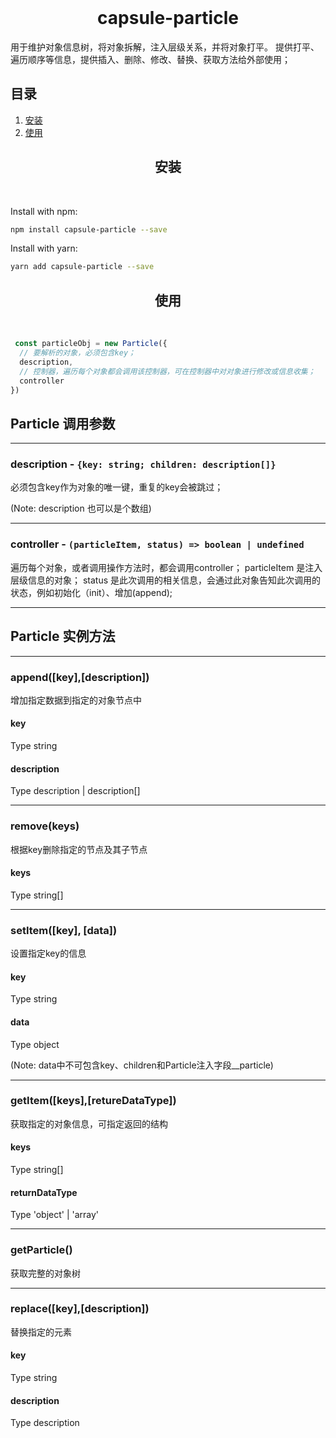 <div align="center">
  <br>
  <h1>capsule-particle</h1>
  <p align="left">
    用于维护对象信息树，将对象拆解，注入层级关系，并将对象打平。
    提供打平、遍历顺序等信息，提供插入、删除、修改、替换、获取方法给外部使用；
  </p>
  <p align="left">
  </p>
</div>

## 目录
1. [安装](#install)
2. [使用](#usage)

<h2 align="center" id="install">安装</h2>
<br/>

Install with npm:

```bash
npm install capsule-particle --save
```

Install with yarn:

```bash
yarn add capsule-particle --save
```

<h2 align="center" id="usage">使用</h2>
<br/>


```javascript
 const particleObj = new Particle({
  // 要解析的对象，必须包含key；
  description,
  // 控制器，遍历每个对象都会调用该控制器，可在控制器中对对象进行修改或信息收集；
  controller
})
```

## Particle 调用参数

---

### description - `{key: string; children: description[]}`

必须包含key作为对象的唯一键，重复的key会被跳过；

(Note: description 也可以是个数组)

---

### controller - `(particleItem, status) => boolean | undefined`

遍历每个对象，或者调用操作方法时，都会调用controller；
particleItem 是注入层级信息的对象；
status 是此次调用的相关信息，会通过此对象告知此次调用的状态，例如初始化（init）、增加(append);

---

## Particle 实例方法

---

### append([key],[description])

增加指定数据到指定的对象节点中
#### key
Type string

#### description
Type description | description[]

---

### remove(keys)

根据key删除指定的节点及其子节点

#### keys
Type string[]

----

### setItem([key], [data])

设置指定key的信息

#### key
Type string

#### data
Type object

(Note: data中不可包含key、children和Particle注入字段__particle)

---

### getItem([keys],[retureDataType])

获取指定的对象信息，可指定返回的结构

#### keys
Type string[]

#### returnDataType
Type 'object' | 'array'

---

### getParticle()

获取完整的对象树

---

### replace([key],[description])
替换指定的元素

#### key
Type string

#### description
Type description


